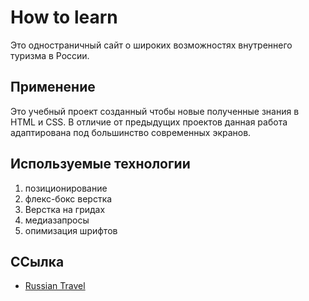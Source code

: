 # How to learn

Это одностраничный сайт о широких возможностях внутреннего туризма в России.

## Применение

Это учебный проект созданный чтобы новые полученные знания в   HTML и CSS. В отличие от предыдущих проектов данная работа адаптирована под большинство современных экранов.

## Используемые технологии

1. позиционирование
2. флекс-бокс верстка
3. Верстка на гридах
4. медиазапросы
5. опимизация шрифтов


## ССылка
* [Russian Travel](https://futuringer.github.io/russian-travel/)